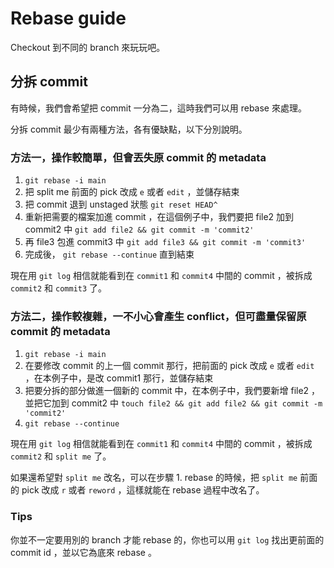 # Rebase guide

Checkout 到不同的 branch 來玩玩吧。

## 分拆 commit

有時候，我們會希望把 commit 一分為二，這時我們可以用 rebase 來處理。

分拆 commit 最少有兩種方法，各有優缺點，以下分別說明。

### 方法一，操作較簡單，但會丟失原 commit 的 metadata

1. `git rebase -i main`
2. 把 split me 前面的 pick 改成 `e` 或者 `edit` ，並儲存結束
3. 把 commit 退到 unstaged 狀態 `git reset HEAD^`
4. 重新把需要的檔案加進 commit ，在這個例子中，我們要把 file2 加到 commit2 中 `git add file2 && git commit -m 'commit2'`
5. 再 file3 包進 commit3 中 `git add file3 && git commit -m 'commit3'`
6. 完成後， `git rebase --continue` 直到結束

現在用 `git log` 相信就能看到在 `commit1` 和 `commit4` 中間的 commit ，被拆成 `commit2` 和 `commit3` 了。

### 方法二，操作較複雜，一不小心會產生 conflict，但可盡量保留原 commit 的 metadata

1. `git rebase -i main`
2. 在要修改 commit 的上一個 commit 那行，把前面的 pick 改成 `e` 或者 `edit` ，在本例子中，是改 commit1 那行，並儲存結束
3. 把要分拆的部分做進一個新的 commit 中，在本例子中，我們要新增 file2 ，並把它加到 commit2 中 `touch file2 && git add file2 && git commit -m 'commit2'`
4. `git rebase --continue`

現在用 `git log` 相信就能看到在 `commit1` 和 `commit4` 中間的 commit ，被拆成 `commit2` 和 `split me` 了。

如果還希望對 `split me` 改名，可以在步驟 1. rebase 的時候，把 `split me` 前面的 pick 改成 `r` 或者 `reword` ，這樣就能在 rebase 過程中改名了。

### Tips

你並不一定要用別的 branch 才能 rebase 的，你也可以用 `git log` 找出更前面的 commit id ，並以它為底來 rebase 。

